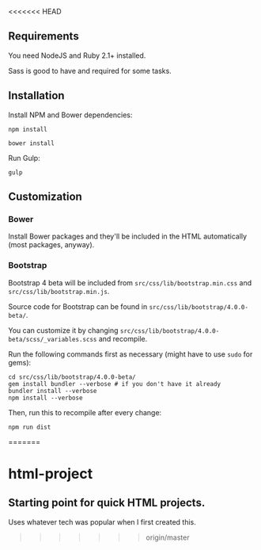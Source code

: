<<<<<<< HEAD
## Requirements

You need NodeJS and Ruby 2.1+ installed.

Sass is good to have and required for some tasks.
    
## Installation

Install NPM and Bower dependencies:

```
npm install

bower install
```

Run Gulp:

```
gulp
```

## Customization

### Bower

Install Bower packages and they'll be included in the HTML automatically (most packages, anyway).

### Bootstrap

Bootstrap 4 beta will be included from `src/css/lib/bootstrap.min.css` and `src/css/lib/bootstrap.min.js`. 

Source code for Bootstrap can be found in `src/css/lib/bootstrap/4.0.0-beta/`. 

You can customize it by changing `src/css/lib/bootstrap/4.0.0-beta/scss/_variables.scss` and recompile.

Run the following commands first as necessary (might have to use `sudo` for gems):

```
cd src/css/lib/bootstrap/4.0.0-beta/
gem install bundler --verbose # if you don't have it already
bundler install --verbose
npm install --verbose
```

Then, run this to recompile after every change:

```
npm run dist

```





=======
# html-project

## Starting point for quick HTML projects.

Uses whatever tech was popular when I first created this.
>>>>>>> origin/master
